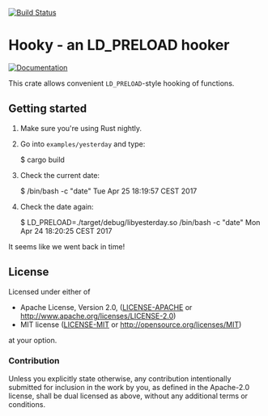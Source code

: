 [![Build Status](https://api.travis-ci.org/koute/hooky.svg)](https://travis-ci.org/koute/hooky)

# Hooky - an LD_PRELOAD hooker

[![Documentation](https://docs.rs/hooky/badge.svg)](https://docs.rs/hooky/*/hooky/)

This crate allows convenient `LD_PRELOAD`-style hooking of functions.

## Getting started

1. Make sure you're using Rust nightly.

2. Go into `examples/yesterday` and type:

    $ cargo build

3. Check the current date:

    $ /bin/bash -c "date"
    Tue Apr 25 18:19:57 CEST 2017

4. Check the date again:

    $ LD_PRELOAD=./target/debug/libyesterday.so /bin/bash -c "date"
    Mon Apr 24 18:20:25 CEST 2017

It seems like we went back in time!

## License

Licensed under either of

  * Apache License, Version 2.0, ([LICENSE-APACHE](LICENSE-APACHE) or http://www.apache.org/licenses/LICENSE-2.0)
  * MIT license ([LICENSE-MIT](LICENSE-MIT) or http://opensource.org/licenses/MIT)

at your option.

### Contribution

Unless you explicitly state otherwise, any contribution intentionally submitted
for inclusion in the work by you, as defined in the Apache-2.0 license, shall be
dual licensed as above, without any additional terms or conditions.
